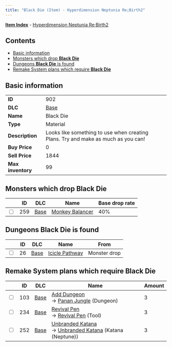 ```yaml
---
title: "Black Die (Item) - Hyperdimension Neptunia Re;Birth2"
---
```


[**Item Index**](/neptunia/rb2/item/index.html) - [Hyperdimension Neptunia Re;Birth2](/neptunia/rb2)

## Contents

- [Basic information](#basic-information)
- [Monsters which drop **Black Die**](#monsters-which-drop-black-die)
- [Dungeons **Black Die** is found](#dungeons-black-die-is-found)
- [Remake System plans which require **Black Die**](#remake-system-plans-which-require-black-die)

## Basic information

|   |   |
| -- | -- |
| **ID** | 902 |
| **DLC** | [Base](/neptunia/rb2/dlc/0-base.html) |
| **Name** | Black Die |
| **Type** | Material |
| **Description** | Looks like something to use when creating Plans. Try and make as much as you can! |
| **Buy Price** | 0 |
| **Sell Price** | 1844 |
| **Max inventory** | 99 |

## Monsters which drop **Black Die**

|    | ID | DLC | Name | Base drop rate |
| -- | -- | --- | ---- | -------------- |
| <input type="checkbox" id="rb2-monster-0-259" class="trackbox" /> | 259 | [Base](/neptunia/rb2/dlc/0-base.html) | [Monkey Balancer](/neptunia/rb2/monster/0-259-monkey-balancer.html) | 40% |

## Dungeons **Black Die** is found

|    | ID | DLC | Name | From |
| -- | -- | --- | ---- | ---- |
| <input type="checkbox" id="rb2-dungeon-0-26" class="trackbox" /> | 26 | [Base](/neptunia/rb2/dlc/0-base.html) | [Icicle Pathway](/neptunia/rb2/dungeon/0-26-icicle-pathway.html) | Monster drop |

## Remake System plans which require **Black Die**

|    | ID | DLC | Name | Amount |
| -- | -- | --- | ---- | ------ |
| <input type="checkbox" id="rb2-remake-0-103" class="trackbox" /> | 103 | [Base](/neptunia/rb2/dlc/0-base.html) | [Add Dungeon](/neptunia/rb2/remake/0-103-add-dungeon.html)<br />→ [Panan Jungle](/neptunia/rb2/dungeon/0-31-panan-jungle.html) (Dungeon) | 3 |
| <input type="checkbox" id="rb2-remake-0-234" class="trackbox" /> | 234 | [Base](/neptunia/rb2/dlc/0-base.html) | [Revival Pen](/neptunia/rb2/remake/0-234-revival-pen.html)<br />→ [Revival Pen](/neptunia/rb2/item/0-39-revival-pen.html) (Tool) | 3 |
| <input type="checkbox" id="rb2-remake-0-252" class="trackbox" /> | 252 | [Base](/neptunia/rb2/dlc/0-base.html) | [Unbranded Katana](/neptunia/rb2/remake/0-252-unbranded-katana.html)<br />→ [Unbranded Katana](/neptunia/rb2/item/0-1186-unbranded-katana.html) (Katana (Neptune)) | 3 |